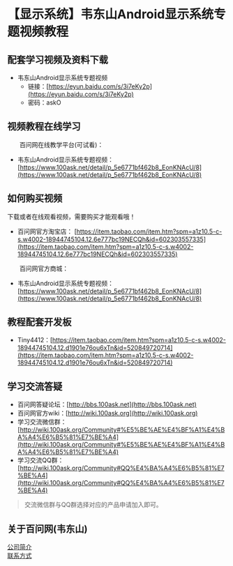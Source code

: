 # 【显示系统】韦东山Android显示系统专题视频教程
## 配套学习视频及资料下载
- 韦东山Android显示系统专题视频
  - 链接：[https://eyun.baidu.com/s/3i7eKy2p](https://eyun.baidu.com/s/3i7eKy2p)
  - 密码：askO

## 视频教程在线学习
&emsp;&emsp;百问网在线教学平台(可试看)：<br>
-  韦东山Android显示系统专题视频： [https://www.100ask.net/detail/p_5e6771bf462b8_EonKNAcU/8](https://www.100ask.net/detail/p_5e6771bf462b8_EonKNAcU/8)

## 如何购买视频
下载或者在线观看视频，需要购买才能观看哦！<br>
- 百问网官方淘宝店： [https://item.taobao.com/item.htm?spm=a1z10.5-c-s.w4002-18944745104.12.6e777bc19NECQh&id=602303557335](https://item.taobao.com/item.htm?spm=a1z10.5-c-s.w4002-18944745104.12.6e777bc19NECQh&id=602303557335)

&emsp;&emsp;百问网官方商城：<br>
-  韦东山Android显示系统专题视频： [https://www.100ask.net/detail/p_5e6771bf462b8_EonKNAcU/8](https://www.100ask.net/detail/p_5e6771bf462b8_EonKNAcU/8)

## 教程配套开发板
- Tiny4412：[https://item.taobao.com/item.htm?spm=a1z10.5-c-s.w4002-18944745104.12.d1901e76ou6xTn&id=520849720714](https://item.taobao.com/item.htm?spm=a1z10.5-c-s.w4002-18944745104.12.d1901e76ou6xTn&id=520849720714)

## 学习交流答疑
- 百问网答疑论坛：[http://bbs.100ask.net](http://bbs.100ask.net)
- 百问网官方wiki：[http://wiki.100ask.org](http://wiki.100ask.org)
- 学习交流微信群：[http://wiki.100ask.org/Community#%E5%BE%AE%E4%BF%A1%E4%BA%A4%E6%B5%81%E7%BE%A4](http://wiki.100ask.org/Community#%E5%BE%AE%E4%BF%A1%E4%BA%A4%E6%B5%81%E7%BE%A4)
- 学习交流QQ群：  [http://wiki.100ask.org/Community#QQ%E4%BA%A4%E6%B5%81%E7%BE%A4](http://wiki.100ask.org/Community#QQ%E4%BA%A4%E6%B5%81%E7%BE%A4)

> 交流微信群与QQ群选择对应的产品申请加入即可。

## 关于百问网(韦东山)
[公司简介](http://weidongshan.gitee.io/informationdownloadcenter/documentation/AboutUs/aboutus.html)  <br>
[联系方式](http://weidongshan.gitee.io/informationdownloadcenter/documentation/AboutUs/aboutus.html#id2)